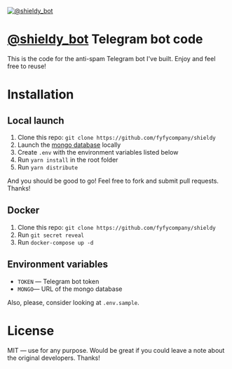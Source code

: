 [![@shieldy_bot](/design/banner.png?raw=true)](https://t.me/shieldy_bot)

# [@shieldy_bot](https://t.me/shieldy_bot) Telegram bot code

This is the code for the anti-spam Telegram bot I've built. Enjoy and feel free to reuse!

# Installation

## Local launch

1. Clone this repo: `git clone https://github.com/fyfycompany/shieldy`
2. Launch the [mongo database](https://www.mongodb.com/) locally
3. Create `.env` with the environment variables listed below
4. Run `yarn install` in the root folder
5. Run `yarn distribute`

And you should be good to go! Feel free to fork and submit pull requests. Thanks!

## Docker

1. Clone this repo: `git clone https://github.com/fyfycompany/shieldy`
2. Run `git secret reveal`
3. Run `docker-compose up -d`

## Environment variables

- `TOKEN` — Telegram bot token
- `MONGO`— URL of the mongo database

Also, please, consider looking at `.env.sample`.

# License

MIT — use for any purpose. Would be great if you could leave a note about the original developers. Thanks!
